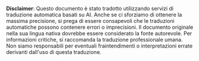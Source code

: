 

**Disclaimer**:
Questo documento è stato tradotto utilizzando servizi di traduzione automatica basati su AI. Anche se ci sforziamo di ottenere la massima precisione, si prega di essere consapevoli che le traduzioni automatiche possono contenere errori o imprecisioni. Il documento originale nella sua lingua nativa dovrebbe essere considerato la fonte autorevole. Per informazioni critiche, si raccomanda la traduzione professionale umana. Non siamo responsabili per eventuali fraintendimenti o interpretazioni errate derivanti dall'uso di questa traduzione.